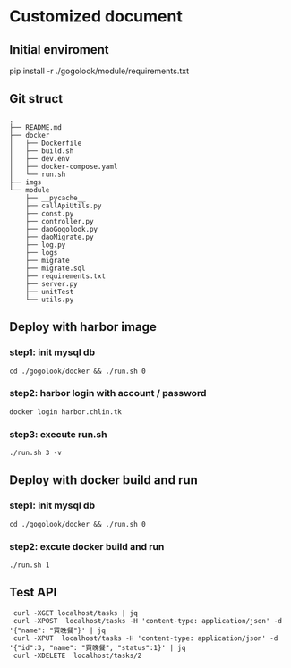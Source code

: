 # Customized document

## Initial enviroment
pip install -r ./gogolook/module/requirements.txt

## Git struct
```
.
├── README.md
├── docker
│   ├── Dockerfile
│   ├── build.sh
│   ├── dev.env
│   ├── docker-compose.yaml
│   └── run.sh
├── imgs
└── module
    ├── __pycache__
    ├── callApiUtils.py
    ├── const.py
    ├── controller.py
    ├── daoGogolook.py
    ├── daoMigrate.py
    ├── log.py
    ├── logs
    ├── migrate
    ├── migrate.sql
    ├── requirements.txt
    ├── server.py
    ├── unitTest
    └── utils.py

```


## Deploy with harbor image
### step1: init mysql db
```
cd ./gogolook/docker && ./run.sh 0
```
### step2: harbor login with account / password
```
docker login harbor.chlin.tk 
```
### step3: execute run.sh
```
./run.sh 3 -v
```

## Deploy with docker build and run 
### step1: init mysql db
```
cd ./gogolook/docker && ./run.sh 0
```
### step2: excute docker build and run
```
./run.sh 1
```


## Test API
```
 curl -XGET localhost/tasks | jq
 curl -XPOST  localhost/tasks -H 'content-type: application/json' -d '{"name": "買晚餐"}' | jq 
 curl -XPUT  localhost/tasks -H 'content-type: application/json' -d '{"id":3, "name": "買晚餐", "status":1}' | jq 
 curl -XDELETE  localhost/tasks/2
```

